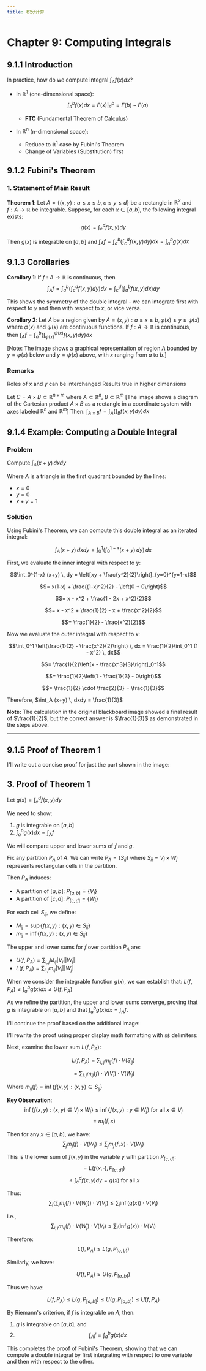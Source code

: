```yaml
---
title: 积分计算
---
```


# Chapter 9: Computing Integrals

## 9.1.1 Introduction
In practice, how do we compute integral $\int_A f(x)dx$?

* In $\mathbb{R}^1$ (one-dimensional space): 
  $$\int_a^b f(x)dx = F(x)|_a^b = F(b) - F(a)$$
	* **FTC** (Fundamental Theorem of Calculus)

* In $\mathbb{R}^n$ (n-dimensional space): 
  * Reduce to $\mathbb{R}^1$ case by Fubini's Theorem
  * Change of Variables (Substitution) first

## 9.1.2 Fubini's Theorem

### 1. Statement of Main Result

**Theorem 1**: Let $A = \{(x,y): a \leq x \leq b, c \leq y \leq d\}$ be a rectangle in $\mathbb{R}^2$ and $f: A \to \mathbb{R}$ be integrable. Suppose, for each $x \in [a,b]$, the following integral exists:
$$g(x) = \int_c^d f(x,y)dy$$

Then $g(x)$ is integrable on $[a,b]$ and 
$\int_A f = \int_a^b \left(\int_c^d f(x,y)dy\right)dx = \int_a^b g(x)dx$

## 9.1.3 Corollaries

**Corollary 1**: If $f: A \to \mathbb{R}$ is continuous, then
$$\int_A f = \int_a^b \left(\int_c^d f(x,y)dy\right)dx = \int_c^d \left(\int_a^b f(x,y)dx\right)dy$$

This shows the symmetry of the double integral - we can integrate first with respect to $y$ and then with respect to $x$, or vice versa.

**Corollary 2**: Let $A$ be a region given by
$A = {(x,y): a \leq x \leq b, \varphi(x) \leq y \leq \psi(x)}$
where $\varphi(x)$ and $\psi(x)$ are continuous functions.
If $f: A \to \mathbb{R}$ is continuous, then
$\int_A f = \int_a^b \left(\int_{\varphi(x)}^{\psi(x)} f(x,y)dy\right)dx$

[Note: The image shows a graphical representation of region $A$ bounded by $y = \varphi(x)$ below and $y = \psi(x)$ above, with $x$ ranging from $a$ to $b$.]


### Remarks

Roles of $x$ and $y$ can be interchanged
Results true in higher dimensions

Let $C = A \times B \subset \mathbb{R}^{n+m}$
where $A \subset \mathbb{R}^n$, $B \subset \mathbb{R}^m$
[The image shows a diagram of the Cartesian product $A \times B$ as a rectangle in a coordinate system with axes labeled $\mathbb{R}^n$ and $\mathbb{R}^m$]
Then:
$\int_{A \times B} f = \int_A \left(\int_B f(x,y)dy\right)dx$


## 9.1.4 Example: Computing a Double Integral

### Problem
Compute $\int_A (x+y) \, dxdy$

Where $A$ is a triangle in the first quadrant bounded by the lines:
- $x = 0$ 
- $y = 0$
- $x + y = 1$

### Solution

Using Fubini's Theorem, we can compute this double integral as an iterated integral:

$$\int_A (x+y) \, dxdy = \int_0^1 \left(\int_0^{1-x} (x+y) \, dy\right) \, dx$$

First, we evaluate the inner integral with respect to $y$:

$$\int_0^{1-x} (x+y) \, dy = \left[xy + \frac{y^2}{2}\right]_{y=0}^{y=1-x}$$

$$= x(1-x) + \frac{(1-x)^2}{2} - \left(0 + 0\right)$$

$$= x - x^2 + \frac{1 - 2x + x^2}{2}$$

$$= x - x^2 + \frac{1}{2} - x + \frac{x^2}{2}$$

$$= \frac{1}{2} - \frac{x^2}{2}$$

Now we evaluate the outer integral with respect to $x$:

$$\int_0^1 \left(\frac{1}{2} - \frac{x^2}{2}\right) \, dx = \frac{1}{2}\int_0^1 (1 - x^2) \, dx$$

$$= \frac{1}{2}\left[x - \frac{x^3}{3}\right]_0^1$$

$$= \frac{1}{2}\left(1 - \frac{1}{3} - 0\right)$$

$$= \frac{1}{2} \cdot \frac{2}{3} = \frac{1}{3}$$

Therefore, $\int_A (x+y) \, dxdy = \frac{1}{3}$

**Note:** The calculation in the original blackboard image showed a final result of $\frac{1}{2}$, but the correct answer is $\frac{1}{3}$ as demonstrated in the steps above.

---

## 9.1.5 Proof of Theorem 1

I'll write out a concise proof for just the part shown in the image:

## 3. Proof of Theorem 1

Let $g(x) = \int_c^d f(x,y)dy$

We need to show:
1. $g$ is integrable on $[a,b]$
2. $\int_a^b g(x)dx = \int_A f$

We will compare upper and lower sums of $f$ and $g$.

Fix any partition $P_A$ of $A$. We can write $P_A = \{S_{ij}\}$ where $S_{ij} = V_i \times W_j$ represents rectangular cells in the partition.

Then $P_A$ induces:
- A partition of $[a,b]$: $P_{[a,b]} = \{V_i\}$
- A partition of $[c,d]$: $P_{[c,d]} = \{W_j\}$

For each cell $S_{ij}$, we define:
- $M_{ij} = \sup\{f(x,y): (x,y) \in S_{ij}\}$
- $m_{ij} = \inf\{f(x,y): (x,y) \in S_{ij}\}$

The upper and lower sums for $f$ over partition $P_A$ are:
- $U(f, P_A) = \sum_{i,j} M_{ij}|V_i||W_j|$
- $L(f, P_A) = \sum_{i,j} m_{ij}|V_i||W_j|$

When we consider the integrable function $g(x)$, we can establish that:
$L(f, P_A) \leq \int_a^b g(x)dx \leq U(f, P_A)$

As we refine the partition, the upper and lower sums converge, proving that $g$ is integrable on $[a,b]$ and that $\int_a^b g(x)dx = \int_A f$.

I'll continue the proof based on the additional image:

I'll rewrite the proof using proper display math formatting with `$$` delimiters:

Next, examine the lower sum $L(f, P_A)$:

$$L(f, P_A) = \sum_{i,j} m_{ij}(f) \cdot V(S_{ij})$$

$$= \sum_{i,j} m_{ij}(f) \cdot V(V_i) \cdot V(W_j)$$

Where $m_{ij}(f) = \inf\{f(x,y): (x,y) \in S_{ij}\}$

**Key Observation**: 
$$\inf\{f(x,y): (x,y) \in V_i \times W_j\} \leq \inf\{f(x,y): y \in W_j\} \text{ for all } x \in V_i$$
$$= m_j(f, x)$$

Then for any $x \in [a,b]$, we have:
$$\sum_j m_j(f) \cdot V(W_j) \leq \sum_j m_j(f,x) \cdot V(W_j)$$

This is the lower sum of $f(x,y)$ in the variable $y$ with partition $P_{[c,d]}$:
$$= L(f(x,·), P_{[c,d]})$$
$$\leq \int_c^d f(x,y)dy = g(x) \text{ for all } x$$

Thus:
$$\sum_i \left(\sum_j m_j(f) \cdot V(W_j)\right) \cdot V(V_i) \leq \sum_i \inf(g(x)) \cdot V(V_i)$$

i.e., 
$$\sum_{i,j} m_{ij}(f) \cdot V(W_j) \cdot V(V_i) \leq \sum_i (\inf g(x)) \cdot V(V_i)$$

Therefore: 
$$L(f, P_A) \leq L(g, P_{[a,b]})$$

Similarly, we have:

$$U(f, P_A) \geq U(g, P_{[a,b]})$$

Thus we have:

$$L(f, P_A) \leq L(g, P_{[a,b]}) \leq U(g, P_{[a,b]}) \leq U(f, P_A)$$

By Riemann's criterion, if $f$ is integrable on $A$, then:
1. $g$ is integrable on $[a,b]$, and
2. $$\int_A f = \int_a^b g(x)dx$$

This completes the proof of Fubini's Theorem, showing that we can compute a double integral by first integrating with respect to one variable and then with respect to the other.